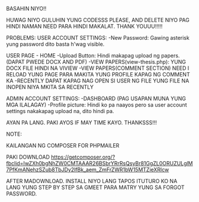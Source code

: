 BASAHIN NIYO!!

HUWAG NIYO GULUHIN YUNG CODESSS PLEASE, AND DELETE NIYO PAG HINDI NAMAN NEED PARA HINDI MAKALAT. THANK YOUUU!!!!!

PROBLEMS:
USER ACCOUNT SETTINGS:
-New Password: Gawing asterisk yung password dito basta h'wag visible.


USER PAGE - HOME
-Upload Button: Hindi makapag upload ng papers. (DAPAT PWEDE DOCX AND PDF)
-VIEW PAPERS(view-thesis.php): YUNG DOCX FILE HINDI NA VIVIEW
-VIEW PAPERS(COMMENT SECTION) NEED I RELOAD YUNG PAGE PARA MAKITA YUNG PROFILE KAPAG NG COMMENT KA
-RECENTLY DAPAT KAPAG NAG OPEN SI USER NG FILE YUNG FILE NA INOPEN NIYA MKITA SA RECENTLY

ADMIN ACCOUNT SETTINGS:
-DASHBOARD (PAG USAPAN MUNA YUNG MGA ILALAGAY)
-Profile picture: Hindi ko pa naayos pero sa user account settings nakakapag upload na, dito hindi pa.


AYAN PA LANG. PAKI AYOS IF MAY TIME KAYO. THANKSSS!!!


NOTE:

KAILANGAN NG COMPOSER FOR PHPMAILER

PAKI DOWNLOAD
https://getcomposer.org/?fbclid=IwZXh0bgNhZW0CMTAAAR26BSbrYRrRsQsyBr81GgZL0ORUZULglM7PfKmANehzSZub8TbJDy2lfBk_aem_ZmFrZWR1bW15MTZieXRlcw

AFTER MADOWNLOAD. INSTALL NIYO LANG TAPOS ITUTURO KO NA LANG YUNG STEP BY STEP SA GMEET PARA MATRY YUNG SA FORGOT PASSWORD.
